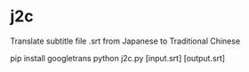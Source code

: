 # j2c
Translate subtitle file .srt from Japanese to Traditional Chinese

pip install googletrans
python j2c.py [input.srt] [output.srt]
